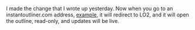 I made the change that I wrote up yesterday. Now when you go to an instantoutliner.com address, <a href="http://instantoutliner.com/k5">example</a>, it will redirect to LO2, and it will open the outline, read-only, and updates will be live. 
